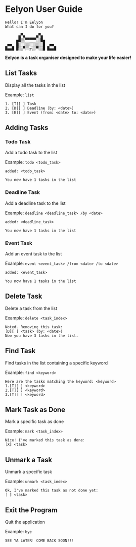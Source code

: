 # Eelyon User Guide

```
Hello! I'm Eelyon
What can I do for you?

      ▄▀▄     ▄▀▄
     ▄█░░▀▀▀▀▀░░█▄
 ▄▄  █░░░░░░░░░░░█  ▄▄
█▄▄█ █░░▀░░┬░░▀░░█ █▄▄█
```

**Eelyon is a task organiser designed to make your life easier!**



## List Tasks
Display all the tasks in the list

Example: `list`

```
1. [T][ ] Task 
2. [D][ ] Deadline (by: <date>)
3. [E][ ] Event (from: <date> to: <date>)
```


## Adding Tasks

### Todo Task

Add a todo task to the list

Example: `todo <todo_task>`

```
added: <todo_task>

You now have 1 tasks in the list
```

### Deadline Task

Add a deadline task to the list

Example: `deadline <deadline_task> /by <date>`

```
added: <deadline_task>

You now have 1 tasks in the list
```

### Event Task

Add an event task to the list

Example: `event <event_task> /from <date> /to <date>`

```
added: <event_task>

You now have 1 tasks in the list
```

## Delete Task
Delete a task from the list

Example: `delete <task_index>`

```
Noted. Removing this task:
[D][ ] <task> (by: <date>)
Now you have 3 tasks in the list.
```

## Find Task 

Find tasks in the list containing a specific keyword

Example: `find <keyword>`

```
Here are the tasks matching the keyword: <keyword>
1.[T][ ] <keyword>
2.[T][ ] <keyword>
3.[T][ ] <keyword>
```

## Mark Task as Done

Mark a specific task as done

Example: `mark <task_index>`

```
Nice! I've marked this task as done:
[X] <task>
```

## Unmark a Task

Unmark a specific task

Example: `unmark <task_index>`

```
Ok, I've marked this task as not done yet:
[ ] <task>
```

## Exit the Program

Quit the application

Example: `bye`

```
SEE YA LATER! COME BACK SOON!!!
```
